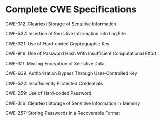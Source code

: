 

# Complete CWE Specifications

CWE-312: Cleartext Storage of Sensitive Information

CWE-532: Insertion of Sensitive Information into Log File

CWE-321: Use of Hard-coded Cryptographic Key

CWE-916: Use of Password Hash With Insufficient Computational Effort

CWE-311: Missing Encryption of Sensitive Data

CWE-639: Authorization Bypass Through User-Controlled Key

CWE-522: Insufficiently Protected Credentials

CWE-259: Use of Hard-coded Password

CWE-316: Cleartext Storage of Sensitive Information in Memory

CWE-257: Storing Passwords in a Recoverable Format